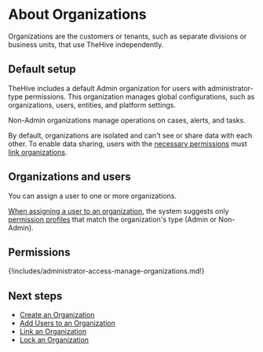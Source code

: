 # About Organizations

Organizations are the customers or tenants, such as separate divisions or business units, that use TheHive independently.

## Default setup

TheHive includes a default Admin organization for users with administrator-type permissions. This organization manages global configurations, such as organizations, users, entities, and platform settings. 

Non-Admin organizations manage operations on cases, alerts, and tasks.

By default, organizations are isolated and can't see or share data with each other. To enable data sharing, users with the [necessary permissions](#permissions) must [link organizations](link-an-organization.md).

## Organizations and users

You can assign a user to one or more organizations.

[When assigning a user to an organization](add-users-to-an-organization.md), the system suggests only [permission profiles](../../administration/profiles.md) that match the organization's type (Admin or Non-Admin).

## Permissions

{!includes/administrator-access-manage-organizations.md!}

<h2>Next steps</h2>

* [Create an Organization](create-an-organization.md)
* [Add Users to an Organization](add-users-to-an-organization.md)
* [Link an Organization](link-an-organization.md)
* [Lock an Organization](lock-an-organization.md)